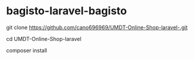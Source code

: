 # bagisto-laravel-bagisto
 
git clone https://github.com/cano696969/UMDT-Online-Shop-laravel-.git


cd UMDT-Online-Shop-laravel

composer install 

